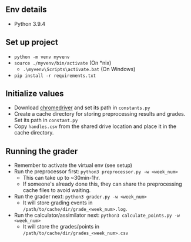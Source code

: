 ## Env details
- Python 3.9.4

## Set up project
- `python -m venv myvenv`
- `source ./myvenv/bin/activate` (On *nix)
    - `.\myvenv\Scripts\activate.bat` (On Windows)
- `pip install -r requirements.txt`

## Initialize values
- Download [chromedriver]( https://chromedriver.chromium.org/downloads) and set its path in `constants.py`
- Create a cache directory for storing preprocessing results and grades. Set its path in `constant.py`
- Copy `handles.csv` from the shared drive location and place it in the cache directory.


## Running the grader
- Remember to activate the virtual env (see setup)
- Run the preprocessor first: `python3 preprocessor.py -w <week_num>` 
    - This can take up to ~30min-1hr.
    - If someone's already done this, they can share the preprocessing cache files to avoid waiting.
- Run the grader next: `python3 grader.py -w <week_num>`
    - It will store grading events in `/path/to/cache/dir/grade_<week_num>.log`.
- Run the calculator/assimilator next: `python3 calculate_points.py -w <week_num>`
    - It will store the grades/points in `/path/to/cache/dir/grades_<week_num>.csv`
